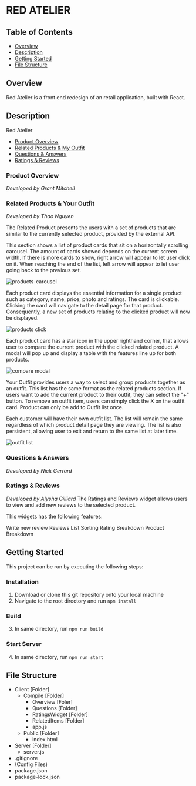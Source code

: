 # RED ATELIER

## Table of Contents
- [Overview](#overview)
- [Description](#description)
- [Getting Started](#getting-started)
- [File Structure](#file-structure)

## Overview
Red Atelier is a front end redesign of an retail application, built with React.

## Description
Red Atelier

- [Product Overview](#product-overview)
- [Related Products & My Outfit](#related-products-&-your-outfit)
- [Questions & Answers](#questions-&-answers)
- [Ratings & Reviews](#ratings-&-reviews)

### Product Overview
_Developed by Grant Mitchell_

### Related Products & Your Outfit
_Developed by Thao Nguyen_

The Related Product presents the users with a set of products that are similar to the currently selected product, provided by the external API.

This section shows a list of product cards that sit on a horizontally scrolling carousel. The amount of cards showed depends on the current screen width. If there is more cards to show, right arrow will appear to let user click on it. When reaching the end of the list, left arrow will appear to let user going back to the previous set.

![products-carousel](https://user-images.githubusercontent.com/88979402/157744146-2a1eace6-4ba9-4b8c-95e1-7e8edc680a18.gif)


Each product card displays the essential information for a single product such as category, name, price, photo and ratings. The card is clickable. Clicking the card will navigate to the detail page for that product. Consequently, a new set of products relating to the clicked product will now be displayed.

![products click](https://user-images.githubusercontent.com/88979402/157744177-c32a0ab7-19ea-4a77-9f2b-7beeecda76ee.gif)


Each product card has a star icon in the upper righthand corner, that allows user to compare the current product with the clicked related product. A modal will pop up and display a table with the features line up for both products.

![compare modal](https://user-images.githubusercontent.com/88979402/157744208-22dbc2b8-c5d8-4b2e-826f-6046f0c87e97.gif)

Your Outfit provides users a way to select and group products together as an outfit. This list has the same format as the related products section. If users want to add the current product to their outfit, they can select the "+" button. To remove an outfit item, users can simply click the X on the outfit card. Product can only be add to Outfit list once.

Each customer will have their own outfit list. The list will remain the same regardless of which product detail page they are viewing. The list is also persistent, allowing user to exit and return to the same list at later time.

![outfit list](https://user-images.githubusercontent.com/88979402/157753274-7b09df39-971a-488c-959d-0f166b00d66d.gif)


### Questions & Answers
_Developed by Nick Gerrard_

### Ratings & Reviews
_Developed by Alysha Gilliard_
The Ratings and Reviews widget allows users to view and add new reviews to the selected product.

This widgets has the following features:

Write new review
Reviews List
Sorting
Rating Breakdown
Product Breakdown



## Getting Started
This project can be run by executing the following steps:
### Installation
1. Download or clone this git repository onto your local machine
2. Navigate to the root directory and run `npm install`

### Build
3. In same directory, run `npm run build`

### Start Server
4. In same directory, run `npm run start`

## File Structure
- Client [Folder]
    - Compile [Folder]
        - Overview [Foler]
        - Questions [Folder]
        - RatingsWidget [Folder]
        - RelatedItems [Folder]
        - app.js
    - Public [Folder]
        - index.html
- Server [Folder]
    - server.js
- .gitignore
- (Config Files)
- package.json
- package-lock.json
